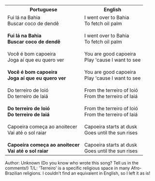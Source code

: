<table class="capoeira-table">
    <tr class="header-row">
        <th>Portuguese</th>
        <th>English</th>
    </tr>
    <tr>
        <td>Fui lá na Bahia<br>Buscar coco de dendê<br><br><strong>Fui lá na Bahia<br>Buscar coco de dendê</strong><br><br>Você é bom capoeira<br>Joga aí que eu quero ver<br><br><strong>Você é bom capoeira<br>Joga aí que eu quero ver</strong><br><br>Do terreiro de Ioió<br>Do terreiro de Iaiá<br><br><strong>Do terreiro de Ioió<br>Do terreiro de Iaiá</strong><br><br>Capoeira começa ao anoitecer<br>Vai até o sol raiar<br><br><strong>Capoeira começa ao anoitecer<br>Vai até o sol raiar</strong></td>
        <td>I went over to Bahia<br>To fetch oil palm<br><br>I went over to Bahia<br>To fetch oil palm<br><br>You are good capoeira<br>Play 'cause I want to see<br><br>You are good capoeira<br>Play 'cause I want to see<br><br>From the terreiro of Ioió<br>From the terreiro of Iaiá<br><br>From the terreiro of Ioió<br>From the terreiro of Iaiá<br><br>Capoeira starts at dusk<br>Goes until the sun rises<br><br>Capoeira starts at dusk<br>Goes until the sun rises</td>
    </tr>
</table>

<figcaption>
Author: Unknown (Do you know who wrote this song? Tell us in the comments!)  
T/L: 'Terreiro' is a specific religious space in many Afro-Brazilian religions. I couldn't find an equivalent in English, so I left it as is!
</figcaption>
